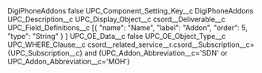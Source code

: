 <?xml version="1.0" encoding="UTF-8"?>
<CustomMetadata xmlns="http://soap.sforce.com/2006/04/metadata" xmlns:xsi="http://www.w3.org/2001/XMLSchema-instance" xmlns:xsd="http://www.w3.org/2001/XMLSchema">
    <label>DigiPhoneAddons</label>
    <protected>false</protected>
    <values>
        <field>UPC_Component_Setting_Key__c</field>
        <value xsi:type="xsd:string">DigiPhoneAddons</value>
    </values>
    <values>
        <field>UPC_Description__c</field>
        <value xsi:nil="true"/>
    </values>
    <values>
        <field>UPC_Display_Object__c</field>
        <value xsi:type="xsd:string">csord__Deliverable__c</value>
    </values>
    <values>
        <field>UPC_Field_Definitions__c</field>
        <value xsi:type="xsd:string">[{
&quot;name&quot;: &quot;Name&quot;,
&quot;label&quot;: &quot;Addon&quot;,
&quot;order&quot;: 5,
&quot;type&quot;: &quot;String&quot;
}
]</value>
    </values>
    <values>
        <field>UPC_OE_Data__c</field>
        <value xsi:type="xsd:boolean">false</value>
    </values>
    <values>
        <field>UPC_OE_Object_Type__c</field>
        <value xsi:nil="true"/>
    </values>
    <values>
        <field>UPC_WHERE_Clause__c</field>
        <value xsi:type="xsd:string">csord__related_service__r.csord__Subscription__c={UPC_Subscription__c} and (UPC_Addon_Abbreviation__c=&apos;SDN&apos; or UPC_Addon_Abbreviation__c=&apos;MOH&apos;)</value>
    </values>
</CustomMetadata>
